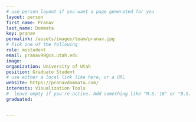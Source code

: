 ```yaml
---
# use person layout if you want a page generated for you
layout: person
first_name: Pranav
last_name: Dommata
key: pranav
permalink: /assets/images/team/pranav.jpg
# Pick one of the following
role: msstudent
email: pranav99@cs.utah.edu
image: 
organization: University of Utah
position: Graduate Student
# use either a local link like here, or a URL
website: https://pranavdommata.com/ 
interests: Visualization Tools
#  leave empty if you're active. Add something like "M.S.'16" or "B.S.'17" if you got a degree while at VDL. Add "N" if you left VDS before you got a degree.
graduated: 


---
```

